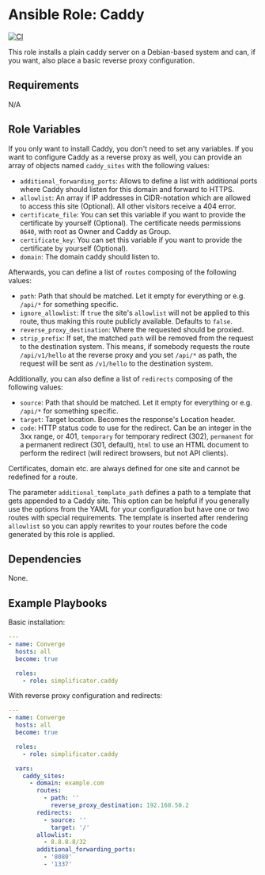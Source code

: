 # Ansible Role: Caddy

[![CI](https://github.com/simplificator/ansible-role-caddy/workflows/CI/badge.svg?event=push)](https://github.com/simplificator/ansible-role-caddy/actions?query=workflow%3ACI)

This role installs a plain caddy server on a Debian-based system and can, if you want, also place a basic reverse proxy configuration.

## Requirements

N/A

## Role Variables

If you only want to install Caddy, you don't need to set any variables. If you want to configure Caddy as a reverse proxy as well, you can provide an array of objects named `caddy_sites` with the following values:

* `additional_forwarding_ports`: Allows to define a list with additional ports where Caddy should listen for this domain and forward to HTTPS.
* `allowlist`: An array if IP addresses in CIDR-notation which are allowed to access this site (Optional). All other visitors receive a 404 error.
* `certificate_file`: You can set this variable if you want to provide the certificate by yourself (Optional). The certificate needs permissions `0640`, with root as Owner and Caddy as Group.
* `certificate_key`: You can set this variable if you want to provide the certificate by yourself (Optional).
* `domain`: The domain caddy should listen to.

Afterwards, you can define a list of `routes` composing of the following values:

* `path`: Path that should be matched. Let it empty for everything or e.g. `/api/*` for something specific.
* `ignore_allowlist`: If `true` the site's `allowlist` will not be applied to this route, thus making this route publicly available. Defaults to `false`.
* `reverse_proxy_destination`: Where the requested should be proxied.
* `strip_prefix`: If set, the matched `path` will be removed from the request to the destination system. This means, if somebody requests the route `/api/v1/hello` at the reverse proxy and you set `/api/*` as path, the request will be sent as `/v1/hello` to the destination system.

Additionally, you can also define a list of `redirects` composing of the following values:

* `source`: Path that should be matched. Let it empty for everything or e.g. `/api/*` for something specific.
* `target`: Target location. Becomes the response's Location header.
* `code`: HTTP status code to use for the redirect. Can be an integer in the 3xx range, or 401, `temporary` for temporary redirect (302), `permanent` for a permanent redirect (301, default), `html` to use an HTML document to perform the redirect (will redirect browsers, but not API clients).

Certificates, domain etc. are always defined for one site and cannot be redefined for a route.

The parameter `additional_template_path` defines a path to a template that gets appended to a Caddy site. This option can be helpful if you generally use the options from the YAML for your configuration but have one or two routes with special requirements. The template is inserted after rendering `allowlist` so you can apply rewrites to your routes before the code generated by this role is applied.

## Dependencies

None.

## Example Playbooks

Basic installation:

```yaml
---
- name: Converge
  hosts: all
  become: true

  roles:
    - role: simplificator.caddy
```

With reverse proxy configuration and redirects:

```yaml
---
- name: Converge
  hosts: all
  become: true

  roles:
    - role: simplificator.caddy

  vars:
    caddy_sites:
      - domain: example.com
        routes:
          - path: ''
            reverse_proxy_destination: 192.168.50.2
        redirects:
          - source: ''
            target: '/'
        allowlist:
          - 8.8.8.8/32
        additional_forwarding_ports:
          - '8080'
          - '1337'
```
